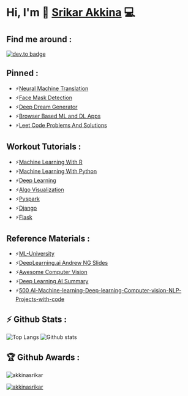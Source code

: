 # Hi, I'm 👋 [Srikar Akkina](https://akkinasrikar.github.io) :computer:

## Find me around : 

[![dev.to badge](https://img.shields.io/badge/linkedin-srikarakkina-%230177B5?style=flat&logo=linkedin)](https://www.linkedin.com/in/srikarakkina)


## Pinned :
- ⚡[Neural Machine Translation](https://github.com/akkinasrikar/Neural-Machine-Translation)
- ⚡[Face Mask Detection](https://github.com/akkinasrikar/Face-Mask-Detection)
- ⚡[Deep Dream Generator](https://github.com/akkinasrikar/Deep-dream-generator)
- ⚡[Browser Based ML and DL Apps](https://github.com/akkinasrikar/Web-browser-based-machine-learning-and-deep-learning-applications)
- ⚡[Leet Code Problems And Solutions](https://github.com/akkinasrikar/Leet-code-problems)

## Workout Tutorials :
- ⚡[Machine Learning With R](https://github.com/akkinasrikar/Machine-Learning-with-R)
- ⚡[Machine Learning With Python](https://github.com/akkinasrikar/machine-learning)
- ⚡[Deep Learning](https://github.com/akkinasrikar/Deep-Learning)
- ⚡[Algo Visualization](https://github.com/akkinasrikar/visualization-of-algorithms-with-processing)
- ⚡[Pyspark](https://github.com/akkinasrikar/Spark-and-Python-for-Big-Data-with-PySpark)
- ⚡[Django](https://github.com/akkinasrikar/Django-framework)
- ⚡[Flask](https://github.com/akkinasrikar/Flask)

## Reference Materials :
- ⚡[ML-University](https://github.com/akkinasrikar/ML-University)
- ⚡[DeepLearning.ai Andrew NG Slides](https://github.com/akkinasrikar/Deeplearning.ai-Andrew-NG-Slides)
- ⚡[Awesome Computer Vision](https://github.com/akkinasrikar/awesome-computer-vision)
- ⚡[Deep Learning AI Summary](https://github.com/akkinasrikar/DeepLearning.ai-Summary)
- ⚡[500 AI-Machine-learning-Deep-learning-Computer-vision-NLP-Projects-with-code](https://github.com/akkinasrikar/500-AI-Machine-learning-Deep-learning-Computer-vision-NLP-Projects-with-code)

## :zap: Github Stats :

![Top Langs](https://github-readme-stats.vercel.app/api/top-langs/?username=akkinasrikar&theme=cobalt&langs_count=10&layout=compact) 
![Github stats](https://github-readme-stats.vercel.app/api?username=akkinasrikar&theme=calm&show_icons=true&count_private=true)

## :trophy: Github Awards :

<p align="left"> <img src="https://komarev.com/ghpvc/?username=akkinasrikar&label=Profile%20views&color=0e75b6&style=flat" alt="akkinasrikar" /> </p>
<p align="left"> 
	<a href="https://github.com/ryo-ma/github-profile-trophy">
	<img src="https://github-profile-trophy.vercel.app/?username=akkinasrikar&theme=chalk&margin-w=15" alt="akkinasrikar" />
	</a> 
</p>
 
